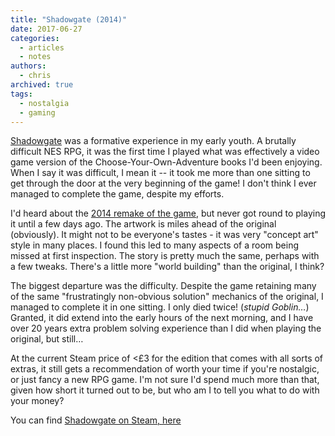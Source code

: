 ```yaml
---
title: "Shadowgate (2014)"
date: 2017-06-27
categories:
  - articles
  - notes
authors:
  - chris
archived: true
tags:
  - nostalgia
  - gaming
---
```


[Shadowgate](https://en.wikipedia.org/wiki/Shadowgate) was a formative experience in my early youth. A brutally difficult NES RPG, it was the first time I played what was effectively a video game version of the Choose-Your-Own-Adventure books I'd been enjoying. When I say it was difficult, I mean it -- it took me more than one sitting to get through the door at the very beginning of the game! I don't think I ever managed to complete the game, despite my efforts.

I'd heard about the [2014 remake of the game](http://www.zojoi.com/shadowgate/), but never got round to playing it until a few days ago. The artwork is miles ahead of the original (obviously). It might not to be everyone's tastes - it was very "concept art" style in many places. I found this led to many aspects of a room being missed at first inspection. The story is pretty much the same, perhaps with a few tweaks. There's a little more "world building" than the original, I think?

The biggest departure was the difficulty. Despite the game retaining many of the same "frustratingly non-obvious solution" mechanics of the original, I managed to complete it in one sitting. I only died twice! (_stupid Goblin…_) Granted, it did extend into the early hours of the next morning, and I have over 20 years extra problem solving experience than I did when playing the original, but still…

At the current Steam price of <£3 for the edition that comes with all sorts of extras, it still gets a recommendation of worth your time if you're nostalgic, or just fancy a new RPG game. I'm not sure I'd spend much more than that, given how short it turned out to be, but who am I to tell you what to do with your money?

You can find [Shadowgate on Steam, here](http://store.steampowered.com/app/294440/Shadowgate_2014/)

